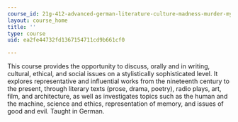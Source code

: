 ```yaml
---
course_id: 21g-412-advanced-german-literature-culture-madness-murder-mysteries-fall-2014
layout: course_home
title: ''
type: course
uid: ea2fe44732fd1367154711cd9b661cf0

---
```

This course provides the opportunity to discuss, orally and in writing, cultural, ethical, and social issues on a stylistically sophisticated level. It explores representative and influential works from the nineteenth century to the present, through literary texts (prose, drama, poetry), radio plays, art, film, and architecture, as well as investigates topics such as the human and the machine, science and ethics, representation of memory, and issues of good and evil. Taught in German.
